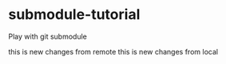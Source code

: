 # submodule-tutorial
Play with git submodule 

this is new changes from remote
this is new changes from local
